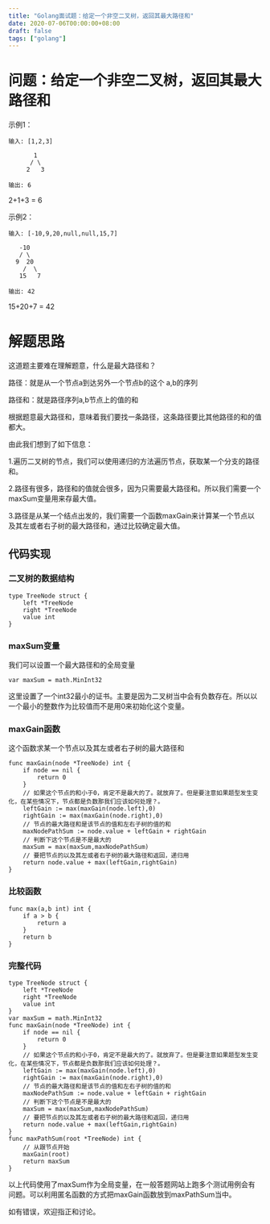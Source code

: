 ```yaml
---
title: "Golang面试题：给定一个非空二叉树，返回其最大路径和"
date: 2020-07-06T00:00:00+08:00
draft: false
tags: ["golang"]
---
```


# 问题：给定一个非空二叉树，返回其最大路径和

示例1：
````
输入: [1,2,3]

       1
      / \
     2   3

输出: 6
````
2+1+3 = 6

示例2：
````
输入: [-10,9,20,null,null,15,7]

   -10
   / \
  9  20
    /  \
   15   7

输出: 42
````
15+20+7 = 42

# 解题思路

这道题主要难在理解题意，什么是最大路径和？

路径：就是从一个节点a到达另外一个节点b的这个 a,b的序列

路径和：就是路径序列a,b节点上的值的和

根据题意最大路径和，意味着我们要找一条路径，这条路径要比其他路径的和的值都大。

由此我们想到了如下信息：

1.遍历二叉树的节点，我们可以使用递归的方法遍历节点，获取某一个分支的路径和。

2.路径有很多，路径和的值就会很多，因为只需要最大路径和。所以我们需要一个maxSum变量用来存最大值。

3.路径是从某一个结点出发的，我们需要一个函数maxGain来计算某一个节点以及其左或者右子树的最大路径和，通过比较确定最大值。

## 代码实现

### 二叉树的数据结构
````golang
type TreeNode struct {
	left *TreeNode
	right *TreeNode
	value int
}
````
### maxSum变量
我们可以设置一个最大路径和的全局变量
````golang
var maxSum = math.MinInt32
````
这里设置了一个int32最小的证书。主要是因为二叉树当中会有负数存在。所以以一个最小的整数作为比较值而不是用0来初始化这个变量。

### maxGain函数
这个函数求某一个节点以及其左或者右子树的最大路径和
````golang
func maxGain(node *TreeNode) int {
    if node == nil {
        return 0
    }
    // 如果这个节点的和小于0，肯定不是最大的了。就放弃了。但是要注意如果题型发生变化，在某些情况下，节点都是负数那我们应该如何处理？。
    leftGain := max(maxGain(node.left),0)
    rightGain := max(maxGain(node.right),0)
    // 节点的最大路径和是该节点的值和左右子树的值的和
    maxNodePathSum := node.value + leftGain + rightGain
    // 判断下这个节点是不是最大的
    maxSum = max(maxSum,maxNodePathSum)
    // 要把节点的以及其左或者右子树的最大路径和返回，递归用
    return node.value + max(leftGain,rightGain)
}
````

### 比较函数

````golang
func max(a,b int) int {
    if a > b {
        return a
    }
    return b
}
````

### 完整代码

````golang
type TreeNode struct {
	left *TreeNode
	right *TreeNode
	value int
}
var maxSum = math.MinInt32
func maxGain(node *TreeNode) int {
    if node == nil {
        return 0
    }
    // 如果这个节点的和小于0，肯定不是最大的了。就放弃了。但是要注意如果题型发生变化，在某些情况下，节点都是负数那我们应该如何处理？。
    leftGain := max(maxGain(node.left),0)
    rightGain := max(maxGain(node.right),0)
    // 节点的最大路径和是该节点的值和左右子树的值的和
    maxNodePathSum := node.value + leftGain + rightGain
    // 判断下这个节点是不是最大的
    maxSum = max(maxSum,maxNodePathSum)
    // 要把节点的以及其左或者右子树的最大路径和返回，递归用
    return node.value + max(leftGain,rightGain)
}
func maxPathSum(root *TreeNode) int {
    // 从跟节点开始
    maxGain(root)
	return maxSum
}
````

以上代码使用了maxSum作为全局变量，在一般答题网站上跑多个测试用例会有问题。可以利用匿名函数的方式把maxGain函数放到maxPathSum当中。

如有错误，欢迎指正和讨论。